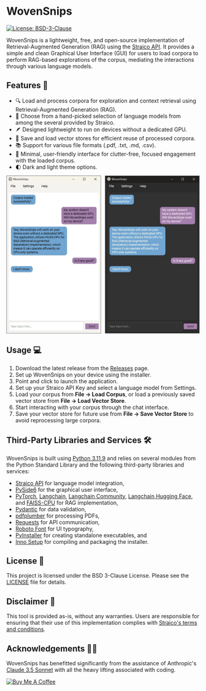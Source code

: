 # WovenSnips
[![License: BSD-3-Clause](https://img.shields.io/badge/License-BSD_3--Clause-141414.svg)](https://github.com/ekjaisal/WovenSnips/blob/main/LICENSE)

WovenSnips is a lightweight, free, and open-source implementation of Retrieval-Augmented Generation (RAG) using the [Straico API](https://straico.com/). It provides a simple and clean Graphical User Interface (GUI) for users to load corpora to perform RAG-based explorations of the corpus, mediating the interactions through various language models.

## Features 🌟

- 🔍 Load and process corpora for exploration and context retrieval using Retrieval-Augmented Generation (RAG).
- 🤖 Choose from a hand-picked selection of language models from among the several provided by Straico.
- 🪶 Designed lightweight to run on devices without a dedicated GPU.
- 💾 Save and load vector stores for efficient reuse of processed corpora.
- 📚 Support for various file formats (.pdf, .txt, .md, .csv).
- 💬 Minimal, user-friendly interface for clutter-free, focused engagement with the loaded corpus.
- 🌓 Dark and light theme options.

<div style="display: flex; justify-content: space-between;">
  <img src="assets/screenshots/interface_light.jpg" alt="WovenSnips Main Interface - Light Theme" style="width: 49%;" />
  <img src="assets/screenshots/interface_dark.jpg" alt="WovenSnips Main Interface - Dark Theme" style="width: 49%;" />
</div>

## Usage 💻

1. Download the latest release from the [Releases](https://github.com/ekjaisal/WovenSnips/releases) page.
2. Set up WovenSnips on your device using the installer.
3. Point and click to launch the application.
4. Set up your Straico API Key and select a language model from Settings.
5. Load your corpus from **File → Load Corpus**, or load a previously saved vector store from **File → Load Vector Store**.
6. Start interacting with your corpus through the chat interface.
7. Save your vector store for future use from **File → Save Vector Store** to avoid reprocessing large corpora.

## Third-Party Libraries and Services 🛠️

WovenSnips is built using [Python 3.11.9](https://www.python.org/downloads/release/python-3119) and relies on several modules from the Python Standard Library and the following third-party libraries and services:

- [Straico API](https://straico.com) for language model integration,
- [PySide6](https://pypi.org/project/PySide6) for the graphical user interface,
- [PyTorch](https://github.com/pytorch/pytorch), [Langchain](https://pypi.org/project/langchain), [Langchain Community](https://pypi.org/project/langchain-community), [Langchain Hugging Face](https://pypi.org/project/langchain-huggingface), and [FAISS-CPU](https://github.com/kyamagu/faiss-wheels) for RAG implementation,
- [Pydantic](https://github.com/pydantic/pydantic) for data validation,
- [pdfplumber](https://github.com/jsvine/pdfplumber) for processing PDFs,
- [Requests](https://github.com/psf/requests) for API communication,
- [Roboto Font](https://fonts.google.com/specimen/Roboto) for UI typography,
- [PyInstaller](https://pyinstaller.org/) for creating standalone executables, and
- [Inno Setup](https://jrsoftware.org/) for compiling and packaging the installer.

## License 📄

This project is licensed under the BSD 3-Clause License. Please see the [LICENSE](LICENSE) file for details.

## Disclaimer 📣

This tool is provided as-is, without any warranties. Users are responsible for ensuring that their use of this implementation complies with [Straico's terms and conditions](https://straico.com/terms-and-conditions).

## Acknowledgements 🤝🏾

WovenSnips has benefitted significantly from the assistance of Anthropic's [Claude 3.5 Sonnet](https://www.anthropic.com/news/claude-3-5-sonnet) with all the heavy lifting associated with coding.

<a href="https://www.buymeacoffee.com/ekjaisal" target="_blank"><img src="https://cdn.buymeacoffee.com/buttons/v2/default-yellow.png" alt="Buy Me A Coffee" style="height: 40px !important;width: 160px !important;" ></a>